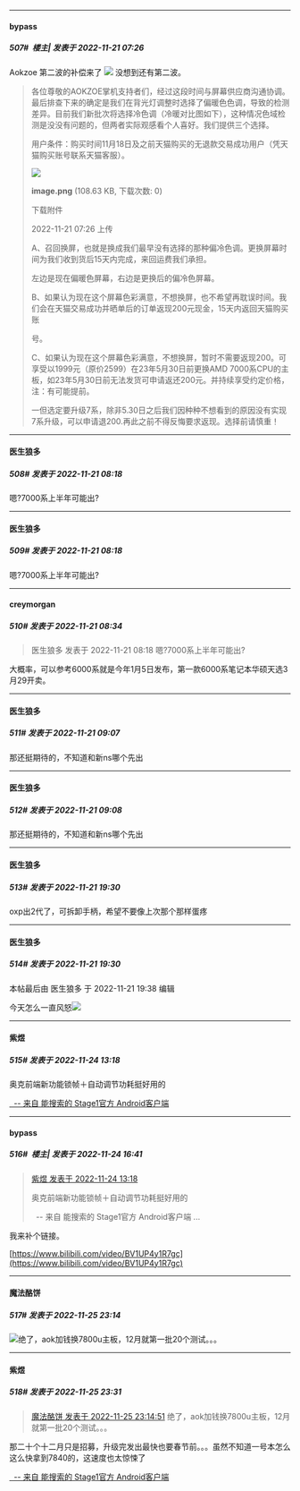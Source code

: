 

*****

####  bypass  
##### 507#         楼主| 发表于 2022-11-21 07:26

Aokzoe 第二波的补偿来了 <img src="https://static.saraba1st.com/image/smiley/face2017/035.png" referrerpolicy="no-referrer"> 没想到还有第二波。
 <blockquote>各位尊敬的AOKZOE掌机支持者们，经过这段时间与屏幕供应商沟通协调。最后排查下来的确定是我们在背光灯调整时选择了偏暖色色调，导致的检测差异。目前我们新批次将选择冷色调（冷暖对比图如下），这种情况色域检测是没没有问题的，但两者实际观感看个人喜好。我们提供三个选择。 

用户条件：购买时间11月18日及之前天猫购买的无退款交易成功用户（凭天猫购买账号联系天猫客服）。 

<img src="https://img.saraba1st.com/forum/202211/21/072611o8fl86w58u1l91mw.png" referrerpolicy="no-referrer">

<strong>image.png</strong> (108.63 KB, 下载次数: 0)

下载附件

2022-11-21 07:26 上传

A、召回换屏，也就是换成我们最早没有选择的那种偏冷色调。更换屏幕时间为我们收到货后15天内完成，来回运费我们承担。 

左边是现在偏暖色屏幕，右边是更换后的偏冷色屏幕。 

B、如果认为现在这个屏幕色彩满意，不想换屏，也不希望再耽误时间。我们会在天猫交易成功并晒单后的订单返现200元现金，15天内返回天猫购买账

号。 

C、如果认为现在这个屏幕色彩满意，不想换屏，暂时不需要返现200。可享受以1999元（原价2599）在23年5月30日前更换AMD 7000系CPU的主板，如23年5月30日前无法发货可申请返还200元。并持续享受约定价格，注：有可能提前。 

一但选定要升级7系，除非5.30日之后我们因种种不想看到的原因没有实现7系升级，可以申请退200.再此之前不得反悔要求返现。选择前请慎重！</blockquote>



*****

####  医生狼多  
##### 508#       发表于 2022-11-21 08:18

嗯?7000系上半年可能出?

*****

####  医生狼多  
##### 509#       发表于 2022-11-21 08:18

嗯?7000系上半年可能出?



*****

####  creymorgan  
##### 510#       发表于 2022-11-21 08:34

<blockquote>医生狼多 发表于 2022-11-21 08:18
嗯?7000系上半年可能出?</blockquote>
大概率，可以参考6000系就是今年1月5日发布，第一款6000系笔记本华硕天选3月29开卖。



*****

####  医生狼多  
##### 511#       发表于 2022-11-21 09:07

那还挺期待的，不知道和新ns哪个先出

*****

####  医生狼多  
##### 512#       发表于 2022-11-21 09:08

那还挺期待的，不知道和新ns哪个先出



*****

####  医生狼多  
##### 513#       发表于 2022-11-21 19:30

oxp出2代了，可拆卸手柄，希望不要像上次那个那样蛋疼

*****

####  医生狼多  
##### 514#       发表于 2022-11-21 19:30

 本帖最后由 医生狼多 于 2022-11-21 19:38 编辑 

今天怎么一直风怒<img src="https://static.saraba1st.com/image/smiley/face2017/003.png" referrerpolicy="no-referrer">



*****

####  紫煜  
##### 515#       发表于 2022-11-24 13:18

奥克前端新功能锁帧＋自动调节功耗挺好用的

[  -- 来自 能搜索的 Stage1官方 Android客户端](https://www.coolapk.com/apk/140634)



*****

####  bypass  
##### 516#         楼主| 发表于 2022-11-24 16:41

<blockquote><a href="httphttps://bbs.saraba1st.com/2b/forum.php?mod=redirect&amp;goto=findpost&amp;pid=58588668&amp;ptid=2086469" target="_blank">紫煜 发表于 2022-11-24 13:18</a>

奥克前端新功能锁帧＋自动调节功耗挺好用的

  -- 来自 能搜索的 Stage1官方 Android客户端 ...</blockquote>
我来补个链接。

[https://www.bilibili.com/video/BV1UP4y1R7gc](https://www.bilibili.com/video/BV1UP4y1R7gc)



*****

####  魔法酪饼  
##### 517#       发表于 2022-11-25 23:14

<img src="https://static.saraba1st.com/image/smiley/face2017/001.png" referrerpolicy="no-referrer">绝了，aok加钱换7800u主板，12月就第一批20个测试。。。



*****

####  紫煜  
##### 518#       发表于 2022-11-25 23:31

<blockquote><a href="httphttps://bbs.saraba1st.com/2b/forum.php?mod=redirect&amp;goto=findpost&amp;pid=58617592&amp;ptid=2086469" target="_blank">魔法酪饼 发表于 2022-11-25 23:14:51</a>
绝了，aok加钱换7800u主板，12月就第一批20个测试。。。</blockquote>那二十个十二月只是招募，升级完发出最快也要春节前。。。虽然不知道一号本怎么这么快拿到7840的，这速度也太惊悚了

[  -- 来自 能搜索的 Stage1官方 Android客户端](https://www.coolapk.com/apk/140634)

